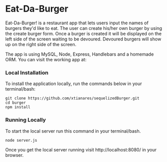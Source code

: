 # Eat-Da-Burger
Eat-Da-Burger! is a restaurant app that lets users input the names of burgers they'd like to eat. The user can create his/her own burger by using the create burger form. Once a burger is created it will be displayed on the left side of the screen waiting to be devoured. Devoured burgers will show up on the right side of the screen.

The app is using MySQL, Node, Express, Handlebars and a homemade ORM. You can visit the working app at: 

### Local Installation

To install the application locally, run the commands below in your terminal/bash:

```
git clone https://github.com/xtianares/sequelizedBurger.git
cd burger
npm install
```

### Running Locally
To start the local server run this command in your terminal/bash.

```
node server.js
```

Once you get the local server running visit http://localhost:8080/ in your browser.
